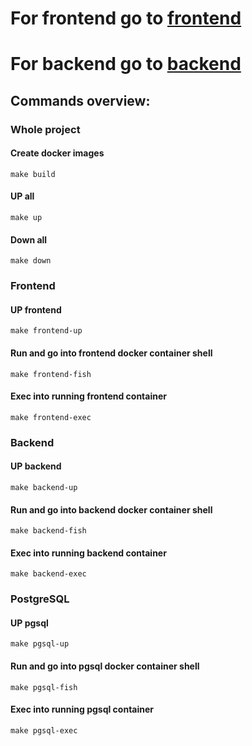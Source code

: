 # For frontend go to [frontend](./frontend)

# For backend go to [backend](./backend)


## Commands overview:

### Whole project

#### Create docker images

```
make build
```

#### UP all

```
make up
```

#### Down all

```
make down
```

### Frontend

#### UP frontend

```
make frontend-up
```

#### Run and go into frontend docker container shell

```
make frontend-fish
```

#### Exec into running frontend container

```
make frontend-exec
```

### Backend

#### UP backend

```
make backend-up
```

#### Run and go into backend docker container shell

```
make backend-fish
```

#### Exec into running backend container

```
make backend-exec
```

### PostgreSQL

#### UP pgsql

```
make pgsql-up
```

#### Run and go into pgsql docker container shell

```
make pgsql-fish
```

#### Exec into running pgsql container

```
make pgsql-exec
```

